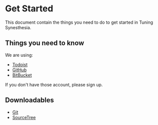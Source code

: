# Get Started
This document contain the things you need to do to get started in Tuning Synesthesia.

## Things you need to know
We are using:
* [Todoist](todoist.com)
* [GitHub](github.com)
* [BitBucket](bitbucket.org)

If you don't have those account, please sign up. 

## Downloadables
* [Git](https://git-scm.com/downloads)
* [SourceTree](https://www.sourcetreeapp.com/)

